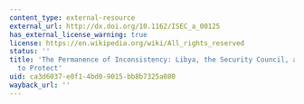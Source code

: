 ```yaml
---
content_type: external-resource
external_url: http://dx.doi.org/10.1162/ISEC_a_00125
has_external_license_warning: true
license: https://en.wikipedia.org/wiki/All_rights_reserved
status: ''
title: 'The Permanence of Inconsistency: Libya, the Security Council, and the Responsibility
  to Protect'
uid: ca3d6037-e0f1-4bd0-9015-bb8b7325a080
wayback_url: ''
---
```


